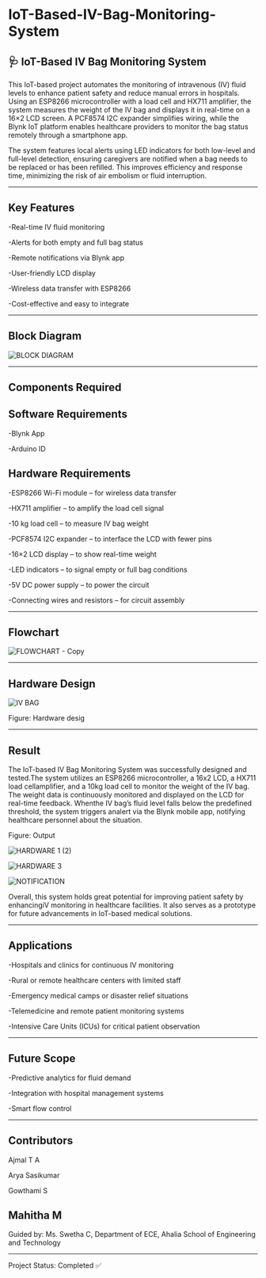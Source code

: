 # IoT-Based-IV-Bag-Monitoring-System
🩺 IoT-Based IV Bag Monitoring System
--------------------------------------------------------------------------------
This IoT-based project automates the monitoring of intravenous (IV) fluid levels to enhance patient safety and reduce manual errors in hospitals. Using an ESP8266 microcontroller with a load cell and HX711 amplifier, the system measures the weight of the IV bag and displays it in real-time on a 16×2 LCD screen. A PCF8574 I2C expander simplifies wiring, while the Blynk IoT platform enables healthcare providers to monitor the bag status remotely through a smartphone app.

The system features local alerts using LED indicators for both low-level and full-level detection, ensuring caregivers are notified when a bag needs to be replaced or has been refilled. This improves efficiency and response time, minimizing the risk of air embolism or fluid interruption.


------------------------------------------------------------------------------------------------------------------------------------------------------------------------------------------------------------------



Key Features
-------------------------------------------------------------------------------------------------------------------
-Real-time IV fluid monitoring

-Alerts for both empty and full bag status

-Remote notifications via Blynk app

-User-friendly LCD display

-Wireless data transfer with ESP8266

-Cost-effective and easy to integrate


-------------------------------------------------------------------------------------------------------------------------------------------------------------------------------------------------------------------


Block Diagram
-----------------------------------------------------------------------------------------------------------------------------------------

![BLOCK DIAGRAM](https://github.com/user-attachments/assets/3f742135-c8ee-4264-9979-b71b1a1630a4)



--------------------------------------------------------------------------


Components Required
----------------------------------------------------------------------------------------

 Software Requirements
 --------
 -Blynk App
 
 -Arduino ID

 Hardware Requirements
 ------------------
-ESP8266 Wi-Fi module – for wireless data transfer

-HX711 amplifier – to amplify the load cell signal

-10 kg load cell – to measure IV bag weight

-PCF8574 I2C expander – to interface the LCD with fewer pins

-16×2 LCD display – to show real-time weight

-LED indicators – to signal empty or full bag conditions

-5V DC power supply – to power the circuit

-Connecting wires and resistors – for circuit assembly


-------------------------------------------------------------------------------------------------------------------------------------------------------------------------------------------------------------------
Flowchart
-------------------------------------------------------------------------------------------------------------------------------------------

![FLOWCHART - Copy](https://github.com/user-attachments/assets/4ca13bf7-be30-4b13-a046-9a7523181d1b)




------------------------------------------------------------------------------------------------------------------------------------------------------------------------------------------------------------------


 Hardware Design
 ---------------------------------------------------------

![IV BAG](https://github.com/user-attachments/assets/56d47d3f-a5ae-4665-b670-4cf552717749)


 Figure: Hardware desig


----------------------------------------------------------------------------------------------------------------------------------------------------------------------------------------------------------------


 Result
 ---------------------------------------------------------------
 The IoT-based IV Bag Monitoring System was successfully designed and tested.The system utilizes an ESP8266 microcontroller, a 16x2 LCD, a HX711 load cellamplifier, and a 10kg load cell to monitor the weight
 of  the IV bag. The weight data is continuously monitored and displayed on the LCD for real-time feedback. Whenthe IV bag’s fluid level falls below the predefined threshold, the system triggers analert via
 the Blynk mobile app, notifying healthcare personnel about the situation.

Figure: Output

![HARDWARE 1 (2)](https://github.com/user-attachments/assets/c8bb96b8-6330-4733-bcfd-a896e738db1a)


![HARDWARE 3](https://github.com/user-attachments/assets/154e88c2-c791-4259-9918-53d5090acc3b)


![NOTIFICATION](https://github.com/user-attachments/assets/f05d4f4a-76b1-4470-8ecf-1c7dcea736d6)


 Overall, this system holds great potential for improving patient safety by enhancingiV monitoring in healthcare facilities. It also serves as a prototype for future advancements in IoT-based medical solutions.


---------------------------------------------------------------------------------------------------------------------------------------------------------------------------------------------


 Applications
---------------------------------------------------------------------------
-Hospitals and clinics for continuous IV monitoring

-Rural or remote healthcare centers with limited staff

-Emergency medical camps or disaster relief situations

-Telemedicine and remote patient monitoring systems

-Intensive Care Units (ICUs) for critical patient observation



-----------------------------------------------------------------------------------------------------------------------------------------------------------------------------------------------------------------


Future Scope
------------------------------------------------------------------------------------------------------
-Predictive analytics for fluid demand

-Integration with hospital management systems

-Smart flow control


-------------------------------------------------------------------------------------------------------------------------------------------------------------------------------------------------------------------


Contributors
---------------------------------------------------------------------------------------------------------------------------------
Ajmal T A

Arya Sasikumar

Gowthami S 

Mahitha M
----------------------------------------------------------------------------------------------------------
Guided by: Ms. Swetha C, Department of ECE, Ahalia School of Engineering and Technology


-----------------------------------------------------------------------------------------------------------------------------------------------------------------------------------------------------------------  


Project Status: Completed ✅
